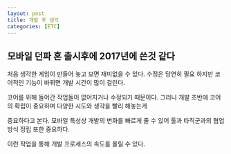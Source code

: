 ```yaml
---
layout: post
title: 개발 후 생각
categories: [ETC]
---
```


## 모바일 던파 혼 출시후에 2017년에 쓴것 같다

처음 생각한 게임이 만들어 놓고 보면 재미없을 수 있다. 수정은 당연히 필요 하지만 코어적인 기능이 바뀌면 개발 시간이 많이 걸린다.

코어를 위해 들어간 작업들이 없어지거나 수정되기 때문이다. 그러니 개발 초반에 코어의 확립이 중요하며 다양한 시도와 생각을 빨리 해놓는게

중요하다고 본다. 모바일 특성상 개발의 변화를 빠르게 줄 수 있어 툴과 타직군과의 협업방식 정립 또한 중요하다.

이런 작업을 통해 개발 프로세스의 속도를 올릴 수 있다.


